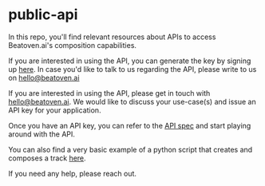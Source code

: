 # public-api

In this repo, you'll find relevant resources about APIs to access Beatoven.ai's composition capabilities.

If you are interested in using the API, you can generate the key by signing up [here](https://sync.beatoven.ai/apiDashboard). In case you'd like to talk to us regarding the API, please write to us on hello@beatoven.ai

If you are interested in using the API, please get in touch with hello@beatoven.ai. We would like to discuss your use-case(s) and issue an API key for your application.

Once you have an API key, you can refer to the [API spec](docs/api-spec.md) and start playing around with the API.

You can also find a very basic example of a python script that creates and composes a track [here](examples/compose.py).

If you need any help, please reach out.
